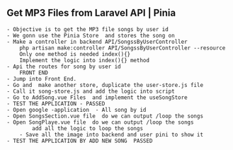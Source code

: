##  Get MP3 Files from Laravel API | Pinia
    - Objective is to get the MP3 file songs by user id 
    - We gonn use the Pinia Store  and stores the song on
    - Make a controller in backend API/SongssByUserController
        php artisan make:controller API/SongssByUserController --resource
        Only one method is needed index(){}
        Implement the logic into index(){} method
    - Api the routes for song by user id
        FRONT END
    - Jump into Front End.
    - Go and  make another store, duplicate the user-store.js file 
    - Call it song-store.js and add the logic into script
    - Go to AddSong.vue Files  and implement the useSongStore
    - TEST THE APPLICATION - PASSED 
    - Open google -application  - All song by id
    - Open SongsSection.vue file  do we can output /loop the songs
    - Open SongPlaye.vue file  do we can output /loop the songs
            add all the logic to loop the songs
        - Save all the image into backend and user pini to show it
    - TEST THE APPLICATION BY ADD NEW SONG  PASSED
